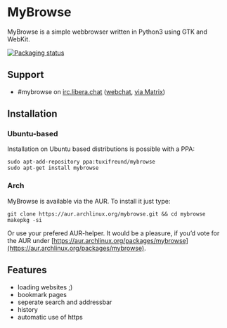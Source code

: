 # MyBrowse

MyBrowse is a simple webbrowser written in Python3 using GTK and WebKit.

[![Packaging status](https://repology.org/badge/vertical-allrepos/mybrowse.svg)](https://repology.org/project/mybrowse/versions)

## Support

 * #mybrowse on [irc.libera.chat](https://libera.chat) ([webchat](https://web.libera.chat/?channel=#mybrowse), [via Matrix](https://matrix.to/#/#mybrowse:libera.chat))

## Installation

### Ubuntu-based

Installation on Ubuntu based distributions is possible with a PPA:

    sudo apt-add-repository ppa:tuxifreund/mybrowse
    sudo apt-get install mybrowse

### Arch

MyBrowse is available via the AUR. To install it just type:

    git clone https://aur.archlinux.org/mybrowse.git && cd mybrowse
    makepkg -si

Or use your prefered AUR-helper. It would be a pleasure, if you’d vote for the AUR under [https://aur.archlinux.org/packages/mybrowse](https://aur.archlinux.org/packages/mybrowse).

## Features

 * loading websites ;)
 * bookmark pages
 * seperate search and addressbar
 * history
 * automatic use of https
